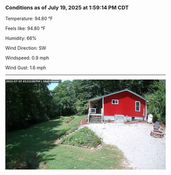 ### Conditions as of July 19, 2025 at 1:59:14 PM CDT 

Temperature: 94.80 &deg;F

Feels like: 94.80 &deg;F

Humidity: 66%

Wind Direction: SW

Windspeed: 0.9 mph

Wind Gust: 1.6 mph

---

<img src="./images/latest.jpeg"/>

